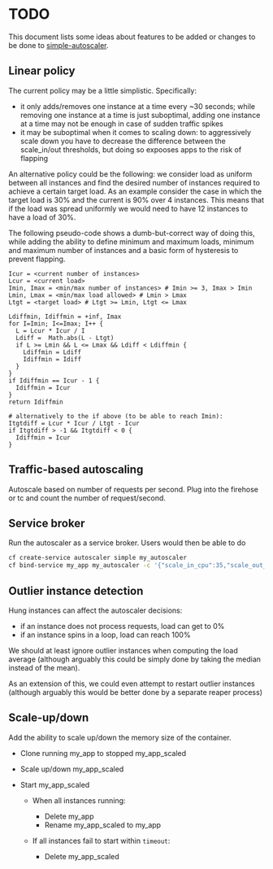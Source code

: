 # TODO

This document lists some ideas about features to be added or changes to be done to [simple-autoscaler](README.md).

## Linear policy

The current policy may be a little simplistic. Specifically:

- it only adds/removes one instance at a time every ~30 seconds; while removing one instance at a time is just suboptimal, adding one instance at a time may not be enough in case of sudden traffic spikes
- it may be suboptimal when it comes to scaling down: to aggressively scale down you have to decrease the difference between the scale_in/out thresholds, but doing so expooses apps to the risk of flapping

An alternative policy could be the following: we consider load as uniform between all instances and find the desired number of instances required to achieve a certain target load. As an example consider the case in which the target load is 30% and the current is 90% over 4 instances. This means that if the load was spread uniformly we would need to have 12 instances to have a load of 30%.

The following pseudo-code shows a dumb-but-correct way of doing this, while adding the ability to define minimum and maximum loads, minimum and maximum number of instances and a basic form of hysteresis to prevent flapping.

```
Icur = <current number of instances>
Lcur = <current load>
Imin, Imax = <min/max number of instances> # Imin >= 3, Imax > Imin
Lmin, Lmax = <min/max load allowed> # Lmin > Lmax
Ltgt = <target load> # Ltgt >= Lmin, Ltgt <= Lmax

Ldiffmin, Idiffmin = +inf, Imax
for I=Imin; I<=Imax; I++ {
  L = Lcur * Icur / I
  Ldiff =  Math.abs(L - Ltgt)
  if L >= Lmin && L <= Lmax && Ldiff < Ldiffmin {
    Ldiffmin = Ldiff
    Idiffmin = Idiff
  }
}
if Idiffmin == Icur - 1 {
  Idiffmin = Icur
}
return Idiffmin

# alternatively to the if above (to be able to reach Imin):
Itgtdiff = Lcur * Icur / Ltgt - Icur
if Itgtdiff > -1 && Itgtdiff < 0 {
  Idiffmin = Icur
}
```

## Traffic-based autoscaling

Autoscale based on number of requests per second. Plug into the firehose or tc and count the number of request/second.

## Service broker

Run the autoscaler as a service broker. Users would then be able to do

```bash
cf create-service autoscaler simple my_autoscaler
cf bind-service my_app my_autoscaler -c '{"scale_in_cpu":35,"scale_out_cpu":60,"min_instances":3,"max_instances":10}'
```

## Outlier instance detection

Hung instances can affect the autoscaler decisions:

- if an instance does not process requests, load can get to 0%
- if an instance spins in a loop, load can reach 100%

We should at least ignore outlier instances when computing the load average (although arguably this could be simply done by taking the median instead of the mean).

As an extension of this, we could even attempt to restart outlier instances (although arguably this would be better done by a separate reaper process)

## Scale-up/down

Add the ability to scale up/down the memory size of the container.

- Clone running my_app to stopped my_app_scaled
- Scale up/down my_app_scaled
- Start my_app_scaled

  - When all instances running:

    - Delete my_app
    - Rename my_app_scaled to my_app

  - If all instances fail to start within `timeout`:

    - Delete my_app_scaled
